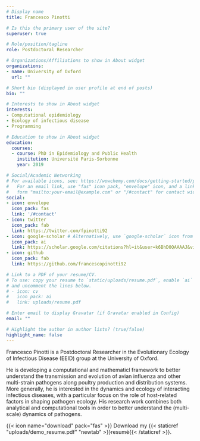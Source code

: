 ```yaml
---
# Display name
title: Francesco Pinotti

# Is this the primary user of the site?
superuser: true

# Role/position/tagline
role: Postdoctoral Researcher

# Organizations/Affiliations to show in About widget
organizations:
- name: University of Oxford
  url: ""

# Short bio (displayed in user profile at end of posts)
bio: ""

# Interests to show in About widget
interests:
- Computational epidemiology
- Ecology of infectious disease
- Programming

# Education to show in About widget
education:
  courses:
  - course: PhD in Epidemiology and Public Health
    institution: Université Paris-Sorbonne
    year: 2019

# Social/Academic Networking
# For available icons, see: https://wowchemy.com/docs/getting-started/page-builder/#icons
#   For an email link, use "fas" icon pack, "envelope" icon, and a link in the
#   form "mailto:your-email@example.com" or "/#contact" for contact widget.
social:
- icon: envelope
  icon_pack: fas
  link: '/#contact'
- icon: twitter
  icon_pack: fab
  link: https://twitter.com/fpinotti92
- icon: google-scholar # Alternatively, use `google-scholar` icon from `ai` icon pack
  icon_pack: ai
  link: https://scholar.google.com/citations?hl=it&user=k6BhD0QAAAAJ&view_op=list_works
- icon: github
  icon_pack: fab
  link: https://github.com/francescopinotti92

# Link to a PDF of your resume/CV.
# To use: copy your resume to `static/uploads/resume.pdf`, enable `ai` icons in `params.toml`, 
# and uncomment the lines below.
# - icon: cv
#   icon_pack: ai
#   link: uploads/resume.pdf

# Enter email to display Gravatar (if Gravatar enabled in Config)
email: ""

# Highlight the author in author lists? (true/false)
highlight_name: false
---
```


Francesco Pinotti is a Postdoctoral Researcher in the Evolutionary Ecology of Infectious Disease (EEID) group at the University of Oxford.

He is developing a computational and mathematicl framework to better understand the transmission and evolution of avian influenza and other multi-strain pathogens along poultry production and distribution systems. More generally, he is interested in the dynamics and ecology of interacting infectious diseases, with a particular focus on the role of host-related factors in shaping pathogen ecology. His research work combines both analytical and computational tools in order to better understand the (multi-scale) dynamics of pathogens. 

{{< icon name="download" pack="fas" >}} Download my {{< staticref "uploads/demo_resume.pdf" "newtab" >}}resumé{{< /staticref >}}.
